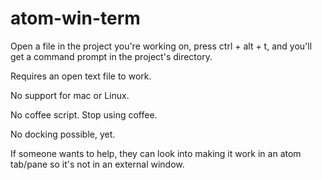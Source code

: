 # atom-win-term
Open a file in the project you're working on, press ctrl + alt + t, and you'll get a command prompt in the project's directory.

Requires an open text file to work.


No support for mac or Linux.

No coffee script. Stop using coffee.

No docking possible, yet.

If someone wants to help, they can look into making it work in an atom tab/pane so it's not in an external window.
